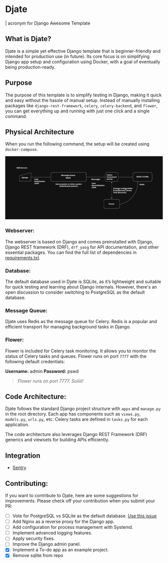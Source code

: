 # Djate
| acronym for Django Awesome Template 

## What is Djate?
Djate is a simple yet effective Django template that is beginner-friendly and intended for production use (in future). Its core focus is on simplifying Django app setup and configuration using Docker, with a goal of eventually being production-ready.

## Purpose
The purpose of this template is to simplify testing in Django, making it quick and easy without the hassle of manual setup. Instead of manually installing packages like `django-rest-framework`, `celery`, `celery-backend`, and `flower`, you can get everything up and running with just one click and a single command.

## Physical Architecture
When you run the following command, the setup will be created using `docker-compose`.

![Physical architecture of Djate](/assets/physical_architecture.jpg)

### Webserver:
The webserver is based on Django and comes preinstalled with Django, Django REST framework (DRF), `drf_yasg` for API documentation, and other essential packages. You can find the full list of dependencies in [requirements.txt](https://github.com/n1rjal/djate/blob/main/requirements.txt).

### Database:
The default database used in Djate is SQLite, as it’s lightweight and suitable for quick testing and learning about Django internals. However, there's an open discussion to consider switching to PostgreSQL as the default database.

### Message Queue:
Djate uses Redis as the message queue for Celery. Redis is a popular and efficient transport for managing background tasks in Django.

### Flower:
Flower is included for Celery task monitoring. It allows you to monitor the status of Celery tasks and queues.
Flower runs on port `7777` with the following default credentials:

**Username:** admin
**Password:** pswd

> _Flower runs on port 7777. Suiiiii!_

## Code Architecture:
Djate follows the standard Django project structure with `apps` and `manage.py` in the root directory. Each app has components such as `views.py`, `models.py`, `urls.py`, etc. Celery tasks are defined in `tasks.py` for each application.

The code architecture also leverages Django REST Framework (DRF) generics and viewsets for building APIs efficiently.

## Integration
- [Sentry](/documents/sentry.md)

## Contributing:
If you want to contribute to Djate, here are some suggestions for improvements. Please check off your contribution when you submit your PR:

- [ ] Vote for PostgreSQL vs SQLite as the default database. [Use this issue](https://github.com/n1rjal/djate/issues/1)
- [ ] Add Nginx as a reverse proxy for the Django app.
- [ ] Add configuration for process management with Systemd.
- [ ] Implement advanced logging features.
- [ ] Apply security fixes.
- [ ] Improve the Django admin panel.
- [x] Implement a To-do app as an example project.
- [x] Remove sqlite from repo
